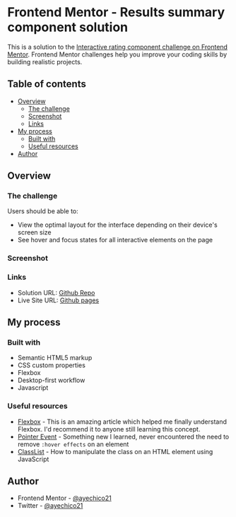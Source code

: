 # Frontend Mentor - Results summary component solution

This is a solution to the [Interactive rating component challenge on Frontend Mentor](https://www.frontendmentor.io/challenges/interactive-rating-component-koxpeBUmI/hub). Frontend Mentor challenges help you improve your coding skills by building realistic projects.

## Table of contents

- [Overview](#overview)
  - [The challenge](#the-challenge)
  - [Screenshot](#screenshot)
  - [Links](#links)
- [My process](#my-process)
  - [Built with](#built-with)
  - [Useful resources](#useful-resources)
- [Author](#author)

## Overview

### The challenge

Users should be able to:

- View the optimal layout for the interface depending on their device's screen size
- See hover and focus states for all interactive elements on the page

### Screenshot

### Links

- Solution URL: [Github Repo](https://github.com/ayechico21/component-rating)
- Live Site URL: [Github pages]()

## My process

### Built with

- Semantic HTML5 markup
- CSS custom properties
- Flexbox
- Desktop-first workflow
- Javascript

### Useful resources

- [Flexbox](https://css-tricks.com/snippets/css/a-guide-to-flexbox/) - This is an amazing article which helped me finally understand Flexbox. I'd recommend it to anyone still learning this concept.
- [Pointer Event](https://css-tricks.com/almanac/properties/p/pointer-events/) - Something new I learned, never encountered the need to remove `:hover effects` on an element
- [ClassList](https://developer.mozilla.org/en-US/docs/Web/API/Element/classList) - How to manipulate the class on an HTML element using JavaScript

## Author

- Frontend Mentor - [@ayechico21](https://www.frontendmentor.io/profile/ayechico21)
- Twitter - [@ayechico21](https://www.twitter.com/ayechico21)
